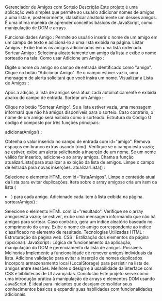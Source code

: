 Gerenciador de Amigos com Sorteio
Descrição
Este projeto é uma aplicação web simples que permite ao usuário adicionar nomes de amigos a uma lista e, posteriormente, classificar aleatoriamente um desses amigos. É uma ótima maneira de aprender conceitos básicos de JavaScript, como manipulação de DOM e arrays.

Funcionalidades
Amigo : Permite ao usuário inserir o nome de um amigo em um campo de texto e adicioná-lo a uma lista exibida na página.
Listar Amigos : Exibe todos os amigos adicionados em uma lista ordenada.
Sortear Amigo : Seleciona aleatoriamente um amigo da lista e exibe o nome sorteado na tela.
Como usar
Adicione um Amigo :

Digite o nome do amigo no campo de entrada identificado como "amigo".
Clique no botão "Adicionar Amigo".
Se o campo estiver vazio, uma mensagem de alerta solicitará que você insira um nome.
Visualizar a Lista de Amigos :

Após a adição, a lista de amigos será atualizada automaticamente e exibida abaixo do campo de entrada.
Sortear um Amigo :

Clique no botão "Sortear Amigo".
Se a lista estiver vazia, uma mensagem informará que não há amigos disponíveis para o sorteio.
Caso contrário, o nome de um amigo será exibido como o sorteado.
Estrutura do Código
O código é composto por três funções principais:

adicionarAmigo() :

Obtenha o valor inserido no campo de entrada com id="amigo".
Remova espaços em branco extras usando trim().
Verifique se o campo está vazio; se estiver, exibe um alerta solicitando a inserção de um nome.
Se um nome válido for inserido, adicione-o ao array amigos.
Chama a função atualizarLista()para atualizar a exibição da lista de amigos.
Limpe o campo de entrada para novas inserções.
atualizarLista() :

Selecione o elemento HTML com id="listaAmigos".
Limpe o conteúdo atual da lista para evitar duplicações.
Itera sobre o array amigose cria um item da lista ( <li>) para cada amigo.
Adicionado cada item à lista exibida na página.
sortearAmigo() :

Selecione o elemento HTML com id="resultado".
Verifique se o array amigosestá vazio; se estiver, exibe uma mensagem informando que não há amigos para sortear.
Caso contrário, gera um índice aleatório baseado no comprimento do array.
Exibe o nome do amigo correspondente ao índice classificado no elemento de resultado.
Tecnologias Utilizadas
HTML : Estruturação da página web.
CSS : Estilização dos elementos da página (opcional).
JavaScript : Lógica de funcionamento da aplicação, manipulação do DOM e gerenciamento da lista de amigos.
Possíveis Melhorias
Implemente a funcionalidade de remover amigos individuais da lista.
Adicione validação para evitar a inserção de nomes duplicados.
Incorpora armazenamento local (LocalStorage) para persistir na lista de amigos entre sessões.
Melhore o design e a usabilidade da interface com CSS e bibliotecas de UI avançadas.
Conclusão
Este projeto serve como uma introdução prática à manipulação de arrays e elementos DOM usando JavaScript. É ideal para iniciantes que desejam consolidar seus conhecimentos básicos e expandir suas habilidades com funcionalidades adicionais.